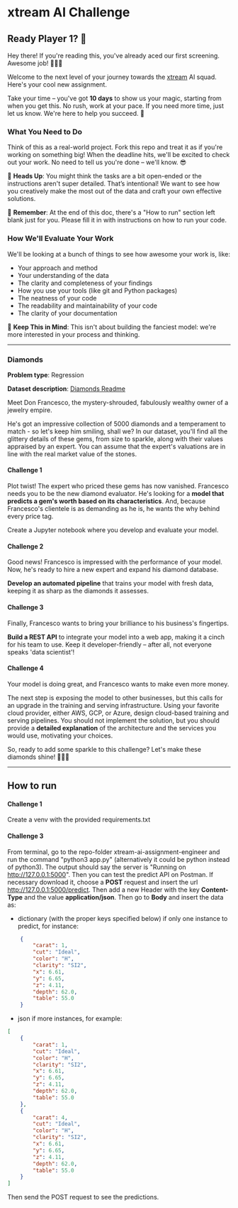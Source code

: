 # xtream AI Challenge

## Ready Player 1? 🚀

Hey there! If you're reading this, you've already aced our first screening. Awesome job! 👏👏👏

Welcome to the next level of your journey towards the [xtream](https://xtreamers.io) AI squad. Here's your cool new assignment.

Take your time – you've got **10 days** to show us your magic, starting from when you get this. No rush, work at your pace. If you need more time, just let us know. We're here to help you succeed. 🤝

### What You Need to Do

Think of this as a real-world project. Fork this repo and treat it as if you're working on something big! When the deadline hits, we'll be excited to check out your work. No need to tell us you're done – we'll know. 😎

🚨 **Heads Up**: You might think the tasks are a bit open-ended or the instructions aren't super detailed. That’s intentional! We want to see how you creatively make the most out of the data and craft your own effective solutions.

🚨 **Remember**: At the end of this doc, there's a "How to run" section left blank just for you. Please fill it in with instructions on how to run your code.

### How We'll Evaluate Your Work

We'll be looking at a bunch of things to see how awesome your work is, like:

* Your approach and method
* Your understanding of the data
* The clarity and completeness of your findings
* How you use your tools (like git and Python packages)
* The neatness of your code
* The readability and maintainability of your code
* The clarity of your documentation

🚨 **Keep This in Mind**: This isn't about building the fanciest model: we're more interested in your process and thinking.

---

### Diamonds

**Problem type**: Regression

**Dataset description**: [Diamonds Readme](./datasets/diamonds/README.md)

Meet Don Francesco, the mystery-shrouded, fabulously wealthy owner of a jewelry empire. 

He's got an impressive collection of 5000 diamonds and a temperament to match - so let's keep him smiling, shall we? 
In our dataset, you'll find all the glittery details of these gems, from size to sparkle, along with their values 
appraised by an expert. You can assume that the expert's valuations are in line with the real market value of the stones.

#### Challenge 1

Plot twist! The expert who priced these gems has now vanished. 
Francesco needs you to be the new diamond evaluator. 
He's looking for a **model that predicts a gem's worth based on its characteristics**. 
And, because Francesco's clientele is as demanding as he is, he wants the why behind every price tag. 

Create a Jupyter notebook where you develop and evaluate your model.

#### Challenge 2

Good news! Francesco is impressed with the performance of your model. 
Now, he's ready to hire a new expert and expand his diamond database. 

**Develop an automated pipeline** that trains your model with fresh data, 
keeping it as sharp as the diamonds it assesses.

#### Challenge 3

Finally, Francesco wants to bring your brilliance to his business's fingertips. 

**Build a REST API** to integrate your model into a web app, 
making it a cinch for his team to use. 
Keep it developer-friendly – after all, not everyone speaks 'data scientist'!

#### Challenge 4

Your model is doing great, and Francesco wants to make even more money.

The next step is exposing the model to other businesses, but this calls for an upgrade in the training and serving infrastructure.
Using your favorite cloud provider, either AWS, GCP, or Azure, design cloud-based training and serving pipelines.
You should not implement the solution, but you should provide a **detailed explanation** of the architecture and the services you would use, motivating your choices.

So, ready to add some sparkle to this challenge? Let's make these diamonds shine! 🌟💎✨

---

## How to run

#### Challenge 1
Create a venv with the provided requirements.txt

#### Challenge 3
From terminal, go to the repo-folder xtream-ai-assignment-engineer and run the command "python3 app.py" (alternatively it could be python instead of python3). The output should say the server is "Running on http://127.0.0.1:5000". 
Then you can test the predict API on Postman. If necessary download it, choose a **POST** request and insert the url http://127.0.0.1:5000/predict. Then add a new Header with the key **Content-Type** and the value **application/json**. Then go to **Body** and insert the data as:
- dictionary (with the proper keys specified below) if only one instance to predict, for instance:
```json
    {
        "carat": 1,
        "cut": "Ideal",
        "color": "H",
        "clarity": "SI2",
        "x": 6.61,
        "y": 6.65,
        "z": 4.11,
        "depth": 62.0,
        "table": 55.0
    }
```
- json if more instances, for example:
```json
[
    {
        "carat": 1,
        "cut": "Ideal",
        "color": "H",
        "clarity": "SI2",
        "x": 6.61,
        "y": 6.65,
        "z": 4.11,
        "depth": 62.0,
        "table": 55.0
    },
    {
        "carat": 4,
        "cut": "Ideal",
        "color": "H",
        "clarity": "SI2",
        "x": 6.61,
        "y": 6.65,
        "z": 4.11,
        "depth": 62.0,
        "table": 55.0
    }
]
```
Then send the POST request to see the predictions.
